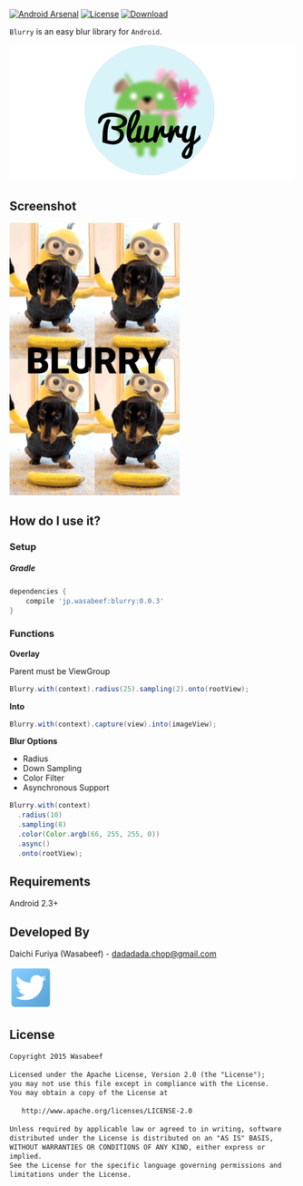 [![Android Arsenal](https://img.shields.io/badge/Android%20Arsenal-Blurry-brightgreen.svg?style=flat)](https://android-arsenal.com/details/1/2192)
[![License](https://img.shields.io/badge/license-Apache%202-blue.svg)](https://www.apache.org/licenses/LICENSE-2.0)
[![Download](https://api.bintray.com/packages/wasabeef/maven/blurry/images/download.svg)](https://bintray.com/wasabeef/maven/blurry/_latestVersion)

`Blurry` is an easy blur library for `Android`.

![logo](art/blurry.png)

Screenshot
---

![Demo](art/blurry.gif)

How do I use it?
---

### Setup

##### Gradle
```groovy
dependencies {
    compile 'jp.wasabeef:blurry:0.0.3'
}
```

### Functions

**Overlay**

Parent must be ViewGroup

```java
Blurry.with(context).radius(25).sampling(2).onto(rootView);
```

**Into**
```java
Blurry.with(context).capture(view).into(imageView);
```

**Blur Options**

- Radius
- Down Sampling
- Color Filter
- Asynchronous Support

```java
Blurry.with(context)
  .radius(10)
  .sampling(8)
  .color(Color.argb(66, 255, 255, 0))
  .async()
  .onto(rootView);
```

Requirements
--------------
Android 2.3+

Developed By
-------
Daichi Furiya (Wasabeef) - <dadadada.chop@gmail.com>

<a href="https://twitter.com/wasabeef_jp">
<img alt="Follow me on Twitter"
src="https://raw.githubusercontent.com/wasabeef/art/master/twitter.png" width="75"/>
</a>

License
-------

    Copyright 2015 Wasabeef

    Licensed under the Apache License, Version 2.0 (the "License");
    you may not use this file except in compliance with the License.
    You may obtain a copy of the License at

       http://www.apache.org/licenses/LICENSE-2.0

    Unless required by applicable law or agreed to in writing, software
    distributed under the License is distributed on an "AS IS" BASIS,
    WITHOUT WARRANTIES OR CONDITIONS OF ANY KIND, either express or implied.
    See the License for the specific language governing permissions and
    limitations under the License.
